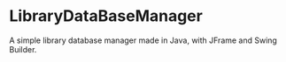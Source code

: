 # LibraryDataBaseManager
A simple library database manager made in Java, with JFrame and Swing Builder.
